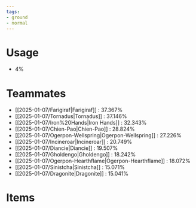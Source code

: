 ```yaml
---
tags:
- ground
- normal
---
```

# Usage
- 4%
# Teammates
- [[2025-01-07/Farigiraf|Farigiraf]] : 37.367%
- [[2025-01-07/Tornadus|Tornadus]] : 37.146%
- [[2025-01-07/Iron%20Hands|Iron Hands]] : 32.343%
- [[2025-01-07/Chien-Pao|Chien-Pao]] : 28.824%
- [[2025-01-07/Ogerpon-Wellspring|Ogerpon-Wellspring]] : 27.226%
- [[2025-01-07/Incineroar|Incineroar]] : 20.749%
- [[2025-01-07/Diancie|Diancie]] : 19.507%
- [[2025-01-07/Gholdengo|Gholdengo]] : 18.242%
- [[2025-01-07/Ogerpon-Hearthflame|Ogerpon-Hearthflame]] : 18.072%
- [[2025-01-07/Sinistcha|Sinistcha]] : 15.071%
- [[2025-01-07/Dragonite|Dragonite]] : 15.041%
# Items